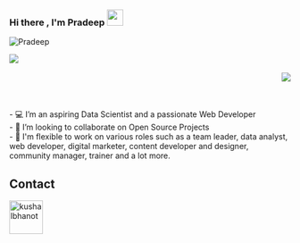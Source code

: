 ### Hi there , I'm Pradeep <img src="https://github.com/sciencepal/sciencepal/blob/master/assets/Hi.gif" width="29px">

<p align="left"> <img src="https://komarev.com/ghpvc/?username=pradyneel" alt="Pradeep" /> </p>




<a href="https://github.com/pradyneel/github-readme-stats">
<img src= "https://github-readme-stats.vercel.app/api?username=pradyneel&theme=tokyonight&show_icons=true" />
</a>
<br/>
<br/>

<a href="https://github.com/sowjanya-105/github-readme-stats">
<img align="right" src= "https://github-readme-stats.vercel.app/api/top-langs/?username=sowjanya-105&layout=compact)](https://github.com/anuraghazra/github-readme-stats" />
  </a>
  <br/><br/><br/>
  

<p align="left"> - 💻 I’m an aspiring Data Scientist and a passionate Web Developer <br>
- 👀 I’m looking to collaborate on Open Source Projects<br>
- 💬 I'm flexible to work on various roles such as a team leader, data analyst, web developer, digital marketer, content developer and designer, community manager, trainer and a lot more. <br>




## Contact


<p align="left">
  <a href="https://www.linkedin.com/in/pradeep-n-0703a2191/" target="_blank"><img align="center" src="https://cdn.jsdelivr.net/npm/simple-icons@3.0.1/icons/linkedin.svg" alt="kushalbhanot" height="60" width="60" /></a> &nbsp;&nbsp;
</p>




<!--
**pradyneel/pradyneel** is a ✨ _special_ ✨ repository because its `README.md` (this file) appears on your GitHub profile.

Here are some ideas to get you started:

- 🔭 I’m currently working on ...
- 🌱 I’m currently learning ...
- 👯 I’m looking to collaborate on ...
- 🤔 I’m looking for help with ...
- 💬 Ask me about ...
- 📫 How to reach me: ...
- 😄 Pronouns: ...
- ⚡ Fun fact: ...
-->

